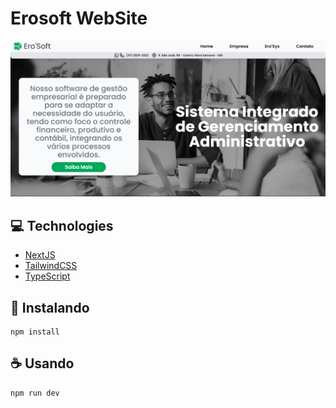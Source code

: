 
# Erosoft WebSite

<img src="/public/exemplo.png" alt="exemplo">

## 💻 Technologies

- [NextJS](https://nextjs.org/)
- [TailwindCSS](https://tailwindcss.com/)
- [TypeScript](https://www.typescriptlang.org/)

## 🚀 Instalando 

```
npm install
```
## ☕ Usando 

```
npm run dev
```
